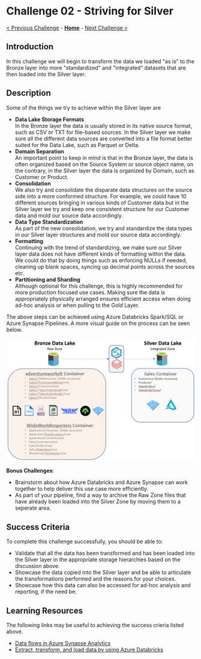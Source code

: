 # Challenge 02 - Striving for Silver

[< Previous Challenge](./Challenge-01.md) - **[Home](../README.md)** - [Next Challenge >](./Challenge-03.md)

## Introduction
In this challenge we will begin to transform the data we loaded "as is" to the Bronze layer into more "standardized" and "integrated" datasets that are then loaded into the Silver layer.


## Description
Some of the things we try to achieve within the Silver layer are
- __Data Lake Storage Formats__  
  In the Bronze layer the data is usually stored in its native source format, such as CSV or TXT for file-based sources. In the Silver layer we make sure all the different data sources are converted into a file format better suited for the Data Lake, such as Parquet or Delta.
- __Domain Separation__  
  An important point to keep in mind is that in the Bronze layer, the data is often organized based on the Source System or source object name, on the contrary, in the Silver layer the data is organized by Domain, such as Customer or Product. 
- __Consolidation__  
  We also try and consolidate the disparate data structures on the source side into a more conformed structure. For example, we could have 10 different sources bringing in various kinds of Customer data but in the Silver layer we try and keep one consistent structure for our Customer data and mold our source data accordingly.
- __Data Type Standardization__  
  As part of the new consolidation, we try and standardize the data types in our Silver layer structures and mold our source data accordingly.
- __Formatting__  
  Continuing with the trend of standardizing, we make sure our Silver layer data does not have different kinds of formatting within the data. We could do that by doing things such as enforcing NULLs if needed, cleaning up blank spaces, syncing up decimal points across the sources etc.
- __Partitioning and Sharding__  
  Although optional for this challenge, this is highly recommended for more production focused use cases. Making sure the data is appropriately physically arranged ensures efficient access when doing ad-hoc analysis or when pulling to the Gold Layer.
  
The above steps can be achieved using Azure Databricks Spark/SQL or Azure Synapse Pipelines.
A more visual guide on the process can be seen below.
  
![picture alt](../img/Silver.png) 
  
__Bonus Challenges__: 
- Brainstorm about how Azure Databricks and Azure Synapse can work together to help deliver this use case more efficiently.
- As part of your pipeline, find a way to archive the Raw Zone files that have already been loaded into the Silver Zone by moving them to a seperate area.
  
## Success Criteria
To complete this challenge successfully, you should be able to:
- Validate that all the data has been transformed and has been loaded into the Silver layer in the appropriate storage hierarchies based on the discussion above.
- Showcase the data copied into the Silver layer and be able to articulate the transformations performed and the reasons for your choices.
- Showcase how this data can also be accessed for ad-hoc analysis and reporting, if the need be.


## Learning Resources
The following links may be useful to achieving the success crieria listed above.
- [Data flows in Azure Synapse Analytics](https://learn.microsoft.com/en-us/azure/synapse-analytics/concepts-data-flow-overview) 
- [Extract, transform, and load data by using Azure Databricks](https://learn.microsoft.com/en-us/azure/databricks/scenarios/databricks-extract-load-sql-data-warehouse) 



